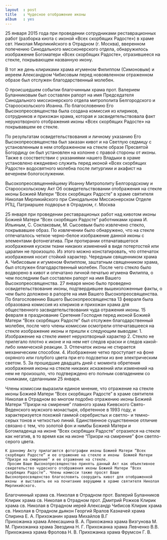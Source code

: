 ```yaml
---
layout  : post
title   : Чудесное отображение иконы 
album   : yes
---
```

25 января 2015 года при проведении сотрудниками реставрационных работ (разборка киота с иконой «Всех скорбящих Радосте») в храме свт. Николая Мирликийского в Отрадном (г. Москва), вверенном попечению Синодального миссионерского отдела, обнаружилось изображение Богоматери «Всех скорбящих Радосте», отразившееся на стекле, покрывающем названную икону.

В тот же день клириками храма игуменом Филиппом (Симоновым)  и иереем Александром Чибисовым перед новоявленном отраженном образе был отслужен благодарственный молебен. 

О происшедшем событии благочинным храма прот. Валерием Буланниковым был составлен рапорт на имя Председателя Синодального миссионерского отдела митрополита Белгородского и Старооскольского Иоанна. По благословению Его Высокопреосвященства была создана комиссия из клириков, сотрудников и прихожан храма, которая и засвидетельствовала факт нерукотворного отображения иконы «Всех скорбящих Радосте» на покрывавшем ее стекле.

По результатам освидетельствования и личному указанию Его Высокопреосвященства был заказан кивот и на Светлую седмицу с установленным в нем отображенном на стекле образе Пресвятой Богордицу он был установлен на колонне с правой стороны от иконы. Также в соостветствии с указаниями нашего Владыки в храме установлено ежедневно служить перед иконой «Всех скорбящих Радосте» водосвятного молебна после литургиии и акафист на вечернем бологослужении.

Высокопреосвященнейшему  Иоанну
Митрополиту Белгородскому и Старооскольскому
Акт
Об освидетельствовании отображения на стекле иконы Божией Матери
 “Всех скорбящих Радосте” в храме святителя Николая Мирликийского при Синодальном Миссионерском Отделе РПЦ, Патриаршее подворье в Отрадном, г. Москва

25 января при проведении реставрационых работ над кивотом иконы Божией Матери “Всех скорбящих Радосте” работниками храма И. Ильиным, С. Соклаковым, М. Сысоевым было извлечено стекло, покрывавшее образ. По извлечении было обнаружено, что на стекле отпечаталось четкое черно-белое изображение данной иконы с элементами фотонегатива. При протирании отпачатавшегося изображения куском ткани никаких изменений в виде потертостей или царапин не произошло. Из этого можно констатировать, что отпечаток изображения носит стойкий характер. Чередным священником храма А. Чибисовым и игуменом Филиппом, заштатным священником храма, был отслужен благодарственный молебен. После чего стекло было водворено в кивот и опечатано личной печатью игумена Филиппа, о чем последним был составлен рапорт на имя Вашего Высокопреосвященства. 27 января мною было проведено освидетельствование иконы, подтвердившее вышеизложенные факты, о чем было доложено в рапорте на имя Вашего Высокопреосвященства.
	По благословению Вашего Высокопреосвященства 13 февраля была образована комиссия из клириков и прихожан храма для общественного засвидетельствования чуда отражения иконы. 
	15 февраля в празднование Сретения Господня перед иконой Божией Матери “Всех скорбящих Радосте” был отслужен благодарственный молебен, после чего члены комиссии осмотрели отпечатавшееся на стекле изображение иконы и пришли к следующим выводам:
	1. Изображение на стекле имеет нерукотворный характер
	2. Стекло не прилегало плотно к иконе и на нем нет следов краски и следов какой-либо химической реакции.
	3. Отпечаток иконы не стирается механическим способом.
	4. Изображение четко проступает на фоне охряного или голубого цвета при его подсветки из вне электрическим светом.
	5. За прошедшие двадцать дней с момента обретения изображения иконы на стекле никаких искажений или изменений на нем не произошло, что подтверждено его полным совпадением со снимками, сделанными 25 января. 
	
Члены комиссии выразили единое мнение, что отражение на стекле иконы Божией Матери “Всех скорбящих Радосте” в храме святителя Николая в Отрадном во многом подобно отражению иконы  Божией Матери “Призри на смирение” главного храма Киевского Свято-Веденского мужского монастыря, обретенное в 1993 году, и характеризуется похожей гаммой серебристых и светло- и темно-серых тонов и четкостью линий. Единственное существенное отличие связано с тем, что золотой фон и нимбы Божией Матери и Богомладенца на иконе “Всех скорбящих Радосте” отразился на стекле как негатив, в то время как на иконе “Призри на смирение” фон светло-серого цвета. 

	К данному Акту прилагаются фотографии иконы Божией Матери “Всех скорбящих Радосте” и ее отражение на стекле и иконы  Божией Матери “Призри на смирение” и ее отражение на стекле.
	 Просим Ваше Высокопресвященство принять данный Акт как объективное свидетельство чудесного отображения иконы Божией Матери “Всех скорбящих Радосте”. Члены комисси также просят Ваше Высокопреосвященство благословить соорудить кивот для отображенной иконы  и выставить ее на почитание верущими в храме святителя Николая Мирликийского.

Благочинный храма св. Николая в Отрадном прот. Валерий Буланников
Клирик храма св. Николая в Отрадном прот. Дмитрий Рожков
Клирик храма св. Николая в Отрадном иерей Александр Чибисов
Клирик храма св. Николая в Отрадном дьякон Георгий Яралов
Казначей храма Спирина Е. А.
Прихожанин храма Михайлов В.Г	
Прихожанка храма Алексашина В. А.
Прихожанка храма Визгунова М. М.
Прихожанка храма Звездина Н. Г.
Прихожанка храма Левченко В.В.
Прихожанка храма Фролова Н. В.
Прихожанка храма Фрумсон Г. В.
